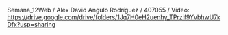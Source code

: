 Semana_12Web / Alex David Angulo Rodríguez / 407055 / Video: https://drive.google.com/drive/folders/1Jq7H0eH2uenhy_TPrzif9YvbhwU7kDfx?usp=sharing
